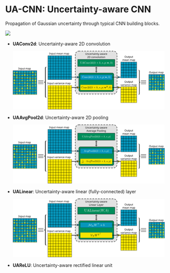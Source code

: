 # UA-CNN: Uncertainty-aware CNN

Propagation of Gaussian uncertainty through typical CNN building blocks.

![](/home/lab/code/uacnn/inkscape/filtering.svg)



- **UAConv2d**: Uncertainty-aware 2D convolution

  ![](inkscape/uaconv2d.svg)

- **UAAvgPool2d**: Uncertainty-aware 2D pooling

  ![](inkscape/uaavgp.svg)

- **UALinear**: Uncertainty-aware linear (fully-connected) layer

  ![](inkscape/uafc.svg)

- **UAReLU**: Uncertainty-aware rectified linear unit

